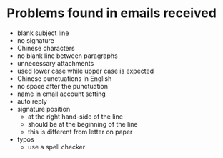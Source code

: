 # Problems found in emails received

*	blank subject line
*	no signature
*	Chinese characters
*	no blank line between paragraphs
*	unnecessary attachments
*	used lower case while upper case is expected
*	Chinese punctuations in English
*	no space after the punctuation 
*	name in email account setting
*	auto reply
*	signature position
	- at the right hand\-side of the line
	- should be at the beginning of the line
	- this is different from letter on paper
*	typos
	- use a spell checker
